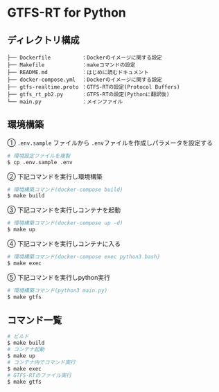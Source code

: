 # GTFS-RT for Python

## ディレクトリ構成

```text
├── Dockerfile          ：Dockerのイメージに関する設定
├── Makefile            ：makeコマンドの設定
├── README.md           ：はじめに読むドキュメント
├── docker-compose.yml  ：Dockerのイメージに関する設定
├── gtfs-realtime.proto ：GTFS-RTの設定(Protocol Buffers)
├── gtfs_rt_pb2.py      ：GTFS-RTの設定(Pythonに翻訳後)
└── main.py             ：メインファイル
```

## 環境構築

① `.env.sample` ファイルから `.env`ファイルを作成しパラメータを設定する

```bash
# 環境設定ファイルを複製
$ cp .env.sample .env
```

② 下記コマンドを実行し環境構築

```bash
# 環境構築コマンド(docker-compose build)
$ make build
```

③ 下記コマンドを実行しコンテナを起動

```bash
# 環境構築コマンド(docker-compose up -d)
$ make up
```

④ 下記コマンドを実行しコンテナに入る

```bash
# 環境構築コマンド(docker-compose exec python3 bash)
$ make exec
```

⑤ 下記コマンドを実行しpython実行

```bash
# 環境構築コマンド(python3 main.py)
$ make gtfs
```

## コマンド一覧

```bash
# ビルド
$ make build
# コンテナ起動
$ make up
# コンテナ内でコマンド実行
$ make exec
# GTFS-RTのファイル実行
$ make gtfs
```

